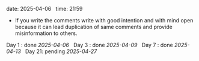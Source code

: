 date: 2025-04-06  
time: 21:59  

- If you write the comments write with good intention and with mind open because it can lead duplication of same comments and provide misinformation to others.
  

Day 1 : done *2025-04-06*  
Day 3 : done *2025-04-09*  
Day 7 : done *2025-04-13*  
Day 21: pending *2025-04-27*